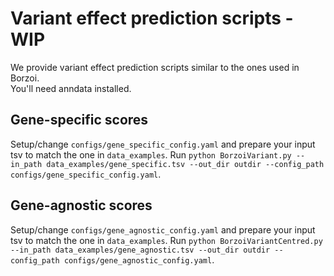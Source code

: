 # Variant effect prediction scripts - WIP
We provide variant effect prediction scripts similar to the ones used in Borzoi.  
You'll need anndata installed.
## Gene-specific scores
Setup/change `configs/gene_specific_config.yaml` and prepare your input tsv to match the one in `data_examples`.
Run `python BorzoiVariant.py --in_path data_examples/gene_specific.tsv --out_dir outdir --config_path configs/gene_specific_config.yaml`.
## Gene-agnostic scores
Setup/change `configs/gene_agnostic_config.yaml` and prepare your input tsv to match the one in `data_examples`.
Run `python BorzoiVariantCentred.py --in_path data_examples/gene_agnostic.tsv --out_dir outdir --config_path configs/gene_agnostic_config.yaml`.

